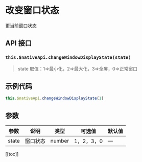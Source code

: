 # 改变窗口状态

更当前窗口状态

## API 接口

### `this.$nativeApi.changeWindowDisplayState(state)`

> state 取值：1=>最小化，2=>最大化，3=>全屏，0=>正常窗口

## 示例代码

```js
this.$nativeApi.changeWindowDisplayState(1)
```

## 参数

| 参数  | 说明     | 类型   | 可选值     | 默认值 |
| ----- | -------- | ------ | ---------- | ------ |
| state | 窗口状态 | number | 1，2，3，0 | —      |

[[toc]]
